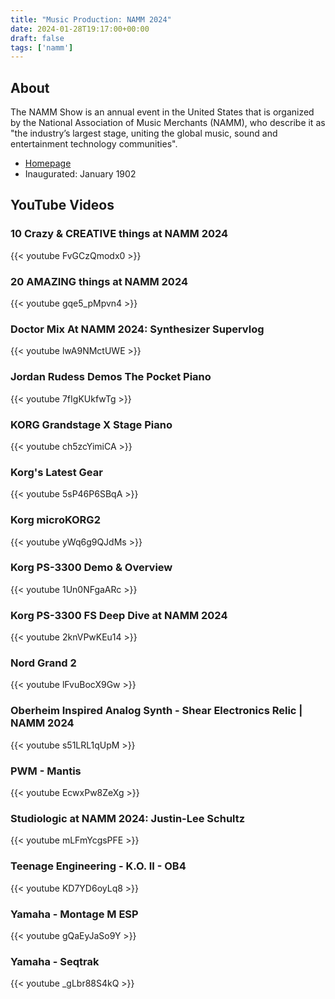 ```yaml
---
title: "Music Production: NAMM 2024"
date: 2024-01-28T19:17:00+00:00
draft: false
tags: ['namm']
---
```


## About
The NAMM Show is an annual event in the United States that is organized by the National Association of Music Merchants (NAMM), who describe it as "the industry’s largest stage, uniting the global music, sound and entertainment technology communities".
- [Homepage](https://www.namm.org/)
- Inaugurated: January 1902

## YouTube Videos

### 10 Crazy & CREATIVE things at NAMM 2024
{{< youtube FvGCzQmodx0 >}}

### 20 AMAZING things at NAMM 2024
{{< youtube gqe5_pMpvn4 >}}

### Doctor Mix At NAMM 2024: Synthesizer Supervlog
{{< youtube lwA9NMctUWE >}}

### Jordan Rudess Demos The Pocket Piano
{{< youtube 7fIgKUkfwTg >}}

### KORG Grandstage X Stage Piano
{{< youtube ch5zcYimiCA >}}

### Korg's Latest Gear
{{< youtube 5sP46P6SBqA >}}

### Korg microKORG2
{{< youtube yWq6g9QJdMs >}}

### Korg PS-3300 Demo & Overview
{{< youtube 1Un0NFgaARc >}}

### Korg PS-3300 FS Deep Dive at NAMM 2024
{{< youtube 2knVPwKEu14 >}}

### Nord Grand 2
{{< youtube lFvuBocX9Gw >}}

### Oberheim Inspired Analog Synth - Shear Electronics Relic | NAMM 2024
{{< youtube s51LRL1qUpM >}}

### PWM - Mantis
{{< youtube EcwxPw8ZeXg >}}

### Studiologic at NAMM 2024: Justin-Lee Schultz
{{< youtube mLFmYcgsPFE >}}

### Teenage Engineering - K.O. II - OB4
{{< youtube KD7YD6oyLq8 >}}

### Yamaha - Montage M ESP
{{< youtube gQaEyJaSo9Y >}}

### Yamaha - Seqtrak
{{< youtube _gLbr88S4kQ >}}
